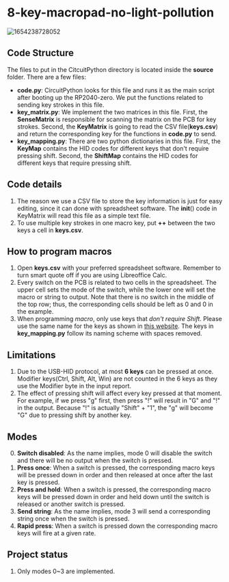 # 8-key-macropad-no-light-pollution

![1654238728052](https://user-images.githubusercontent.com/52309935/171801701-f0228002-cdf0-44e8-84c7-5621b14ae018.png)

## Code Structure
The files to put in the CitcuitPython directory is located inside the **source** folder. There are a few files:
- **code.py**: CircuitPython looks for this file and runs it as the main script after booting up the RP2040-zero. We put the functions related to sending key strokes in this file.
- **key_matrix.py**: We implement the two matrices in this file. First, the **SenseMatrix** is responsible for scanning the matrix on the PCB for key strokes. Second, the **KeyMatrix** is going to read the CSV file(**keys.csv**) and return the corresponding key for the functions in **code.py** to send.
- **key_mapping.py**: There are two python dictionaries in this file. First, the **KeyMap** contains the HID codes for different keys that don't require pressing shift. Second, the **ShiftMap** contains the HID codes for different keys that require pressing shift.

## Code details
1. The reason we use a CSV file to store the key information is just for easy editing, since it can done with spreadsheet software. The __init__() code in KeyMatrix will read this file as a simple text file.
2. To use multiple key strokes in one macro key, put **++** between the two keys a cell in **keys.csv**.

## How to program macros
1. Open **keys.csv** with your preferred spreadsheet software. Remember to turn smart quote off if you are using Libreoffice Calc.
2. Every switch on the PCB is related to two cells in the spreadsheet. The upper cell sets the mode of the switch, while the lower one will set the macro or string to output. Note that there is no switch in the middle of the top row; thus, the corresponding cells should be left as 0 and 0 in the example.
3. When programming *macro*, only use keys that *don't require Shift*. Please use the same name for the keys as shown in [this website](https://zhouer.org/KeyboardTest/). The keys in **key_mapping.py** follow its naming scheme with spaces removed.

## Limitations
1. Due to the USB-HID protocol, at most **6 keys** can be pressed at once. Modifier keys(Ctrl, Shift, Alt, Win) are not counted in the 6 keys as they use the Modifier byte in the input report.
2. The effect of pressing shift will affect every key pressed at that moment. For example, if we press "g" first, then press "!" will result in "G" and "!" in the output. Because "!" is actually "Shift" + "1", the "g" will become "G" due to pressing shift by another key.

## Modes
0. **Switch disabled**: As the name implies, mode 0 will disable the switch and there will be no output when the switch is pressed.
1. **Press once**: When a switch is pressed, the corresponding macro keys will be pressed down in order and then released at once after the last key is pressed.
2. **Press and hold**: When a switch is pressed, the corresponding macro keys will be pressed down in order and held down until the switch is released or another switch is pressed.
3. **Send string**: As the name implies, mode 3 will send a corresponding string once when the switch is pressed.
4. **Rapid press**: When a switch is pressed down the corresponding macro keys will fire at a given rate.

## Project status
1. Only modes 0~3 are implemented.

